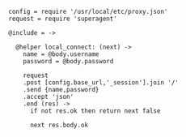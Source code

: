    config = require '/usr/local/etc/proxy.json'
    request = require 'superagent'

    @include = ->

      @helper local_connect: (next) ->
        name = @body.username
        password = @body.password

        request
        .post [config.base_url,'_session'].join '/'
        .send {name,password}
        .accept 'json'
        .end (res) ->
          if not res.ok then return next false

          next res.body.ok

